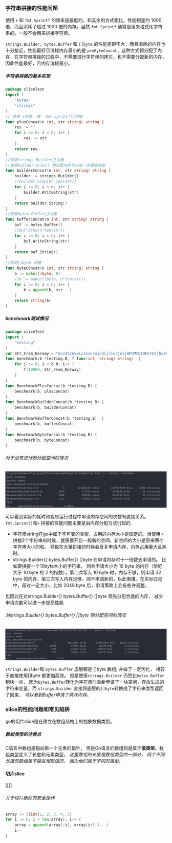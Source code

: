 ### 字符串拼接的性能问题

使用 `+` 和 `fmt.Sprintf` 的效率是最低的，和其余的方式相比，性能相差约 1000 倍，而且消耗了超过 1000 倍的内存。当然 `fmt.Sprintf` 通常是用来格式化字符串的，一般不会用来拼接字符串。

`strings.Builder`、`bytes.Buffer` 和 `[]byte` 的性能差距不大，而且消耗的内存也十分接近，性能最好且消耗内存最小的是 `preByteConcat`，这种方式预分配了内存，在字符串拼接的过程中，不需要进行字符串的拷贝，也不需要分配新的内存，因此性能最好，且内存消耗最小。

##### 字符串拼接的基本实现

```go
package sliceTest
import (
	"bytes"
	"strings"
)
// 直接 +拼接  或  fmt.sprintf()拼接
func plusConcat(n int, str string) string {
	res := ""
	for i := 0; i < n; i++ {
		res += str
	}
	return res
}
//使用strings.Builder{}对象
//使用builder.Grow() 预分配内存可以进一步提高性能
func builderConcat(n int, str string) string {
	builder := strings.Builder{}
	//builder.Grow(n* len(str))
	for i := 0; i < n; i++ {
		builder.WriteString(str)
	}
	return builder.String()
}
//使用bytes.Buffer{}对象
func bufferConcat(n int, str string) string {
	buf := bytes.Buffer{}
    //buf.Grow(n*len(str))
	for i := 0; i < n; i++ {
		buf.WriteString(str)
	}
	return buf.String()
}
//使用[]byte 拼接
func byteConcat(n int, str string) string {
	b := make([]byte, 0)
    //b := make([]byte, n*len(str))
	for i := 0; i < n; i++ {
		b = append(b, str...)
	}
	return string(b)
}
```

##### benchmark测试情况

```go
package sliceTest
import (
	"testing"
)
var Str_From_Norway = "ncvdscnvwicinvnrujcdijciocjoijWPOMCDIUHCFUEjhuehucvn"
func benchmark(b *testing.B, f func(int, string) string)  {
	for i := 0; i < b.N; i++ {
		f(10000, Str_From_Norway)
	}
}
func BenchmarkPlusConcat(b *testing.B) {
	benchmark(b, plusConcat)
}
func BenchmarkBuilderConcat(b *testing.B) {
	benchmark(b, builderConcat)
}
func BenchmarkBufferConcat(b *testing.B)  {
	benchmark(b, bufferConcat)
}
func BenchmarkByteConcat(b *testing.B) {
	benchmark(b, byteConcat)
}
```

###### 对于没有进行预分配空间的情况

![image-20230303134824300](数据结构对性能的影响.assets/image-20230303134824300.png)

可以看到实际的耗时和程序运行过程中申请内存空间的次数有直接关系。`fmt.Sprint()`和`+` 拼接的性能问题主要是由内存分配方式引起的.

- 字符串string在go中属于不可变的类型，占用的内存大小是固定的。当使用 `+` 拼接2个字符串的时候，就需要开启一段新的空间，新空间的大小是原来两个字符串大小的和。 导致在大量拼接的时候会反复申请内存，内存占用量大且耗时。
- strings.Builder{}  bytes.Buffer{}  []byte 在申请内存时十一倍数去申请的。 比如要拼接一个10byte大小的字符串， 则会申请大小为 16 byte 的内存（恰好大于 10 byte 的 2 的指数），第二次写入 10 byte 时，内存不够，则申请 32 byte 的内存，第三次写入内存足够，则不申请新的，以此类推。在实际过程中，超过一定大小，比如 2048 byte 后，申请策略上会有些许调整。

也因此在对strings.Builder{}  bytes.Buffer{}  []byte 预先分配合适的内存， 减少申请次数可以进一步提高性能                                                                                                                                                                                                                                                                                                                                                                                                                                                                                                 

###### 对strings.Builder{}  bytes.Buffer{}  []byte 预分配空间的情况

![image-20230303141612021](数据结构对性能的影响.assets/image-20230303141612021.png) 

`strings.Builder`和 `bytes.Buffer` 底层都是 []byte 数组, 并做了一定优化， 相较于直接使用[]byte 都更加高效。 但是使用`strings.Builder` 仍然比`bytes.Buffer`稍快一些， 因为`bytes.Buffer`转化为字符串时重新申请了一块空间，存放生成的字符串变量，而 `strings.Builder` 直接将底层的`[]byte`转换成了字符串类型返回了回来， *可以看到Buffer申请了两次内存*。

### slice的性能问题和常见陷阱

go的切片slice是在建立在数组结构上的抽象数据类型。

##### 数组类型的注意点

C语言中数组是指向第一个元素的指针， 但是Go语言的数组则是属于**值类型**。数组类型定义了长度和元素类型， *这里数组的长度是数组类型的一部分， 两个不同长度的数组是不能互相赋值的， 因为他们属于不同的类型。*

#### 切片slice
[[]]





###### 关于切片删除的安全操作

```go
array := []int{1, 2, 3, 4, 5}
for i := 0; i < len(array); i++ {
    array = append(array[:i], array[i+1:]...)
    i--
}
```

